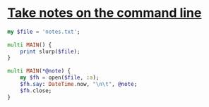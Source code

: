 [1]: https://rosettacode.org/wiki/Take_notes_on_the_command_line

# [Take notes on the command line][1]

```raku
my $file = 'notes.txt';
 
multi MAIN() {
    print slurp($file);
}
 
multi MAIN(*@note) {
    my $fh = open($file, :a);
    $fh.say: DateTime.now, "\n\t", @note;
    $fh.close;
}
```